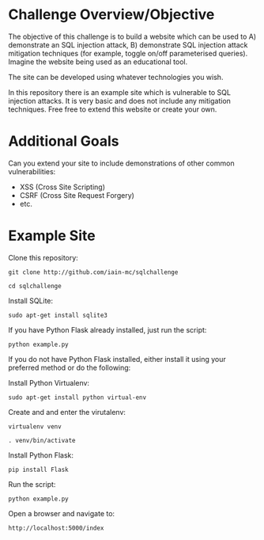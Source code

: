 # Challenge Overview/Objective
The objective of this challenge is to build a website which can be used to A) demonstrate an SQL injection attack, B) demonstrate SQL injection attack mitigation techniques (for example, toggle on/off parameterised queries). Imagine the website being used as an educational tool.

The site can be developed using whatever technologies you wish. 

In this repository there is an example site which is vulnerable to SQL injection attacks. It is very basic and does not include any mitigation techniques. Free free to extend this website or create your own. 

# Additional Goals
Can you extend your site to include demonstrations of other common vulnerabilities:

* XSS (Cross Site Scripting)
* CSRF (Cross Site Request Forgery)
* etc.

# Example Site
Clone this repository:

`git clone http://github.com/iain-mc/sqlchallenge`

`cd sqlchallenge`

Install SQLite:

`sudo apt-get install sqlite3`

If you have Python Flask already installed, just run the script:

`python example.py`

If you do not have Python Flask installed, either install it using your preferred method or do the following: 

Install Python Virtualenv:

`sudo apt-get install python virtual-env`

Create and and enter the virutalenv:

`virtualenv venv`

`. venv/bin/activate`

Install Python Flask:

`pip install Flask`

Run the script:

`python example.py`

Open a browser and navigate to:

`http://localhost:5000/index`
